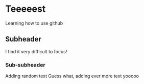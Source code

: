 # Teeeeest

Learning how to use github

## Subheader

I find it very difficult to focus!

### Sub-subheader

Adding random text
Guess what, adding ever more text yooooo

